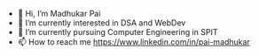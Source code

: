 - 👋 Hi, I’m Madhukar Pai
- 👀 I’m currently interested in DSA and WebDev
- 🌱 I’m currently pursuing Computer Engineering in SPIT
- 📫 How to reach me https://www.linkedin.com/in/pai-madhukar

<!---
Lead-Coder/Lead-Coder is a ✨ special ✨ repository because its `README.md` (this file) appears on your GitHub profile.
You can click the Preview link to take a look at your changes.
--->
